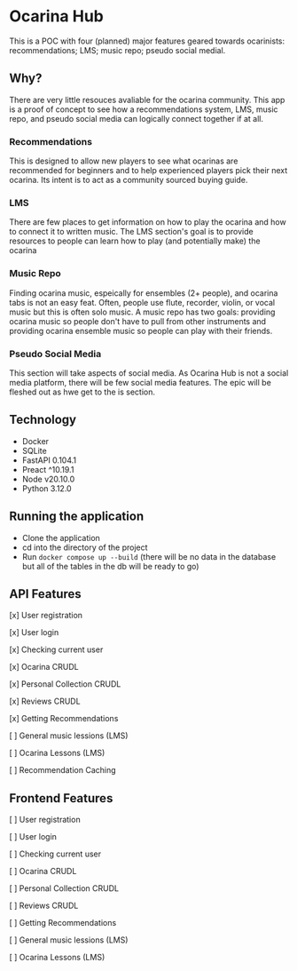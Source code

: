 # Ocarina Hub

This is a POC with four (planned) major features geared towards ocarinists: recommendations; LMS; music repo; pseudo social medial.

## Why?

There are very little resouces avaliable for the ocarina community. This app is a proof of concept to see how a recommendations system, LMS, music repo, and pseudo social media can logically connect together if at all.

### Recommendations

This is designed to allow new players to see what ocarinas are recommended for beginners and to help experienced players pick their next ocarina. Its intent is to act as a community sourced buying guide.

### LMS

There are few places to get information on how to play the ocarina and how to connect it to written music. The LMS section's goal is to provide resources to people can learn how to play (and potentially make) the ocarina

### Music Repo

Finding ocarina music, espeically for ensembles (2+ people), and ocarina tabs is not an easy feat. Often, people use flute, recorder, violin, or vocal music but this is often solo music. A music repo has two goals: providing ocarina music so people don't have to pull from other instruments and providing ocarina ensemble music so people can play with their friends.

### Pseudo Social Media

This section will take aspects of social media. As Ocarina Hub is not a social media platform, there will be few social media features. The epic will be fleshed out as hwe get to the is section.

## Technology 

- Docker
- SQLite
- FastAPI 0.104.1
- Preact ^10.19.1
- Node v20.10.0
- Python 3.12.0

## Running the application

- Clone the application
- cd into the directory of the project
- Run `docker compose up --build` (there will be no data in the database but all of the tables in the db will be ready to go)

## API Features

[x] User registration

[x] User login

[x] Checking current user

[x] Ocarina CRUDL

[x] Personal Collection CRUDL

[x] Reviews CRUDL

[x] Getting Recommendations 

[ ] General music lessions (LMS)

[ ] Ocarina Lessons (LMS)

[ ] Recommendation Caching

## Frontend Features


[ ] User registration

[ ] User login

[ ] Checking current user

[ ] Ocarina CRUDL

[ ] Personal Collection CRUDL

[ ] Reviews CRUDL

[ ] Getting Recommendations 

[ ] General music lessions (LMS)

[ ] Ocarina Lessons (LMS)
